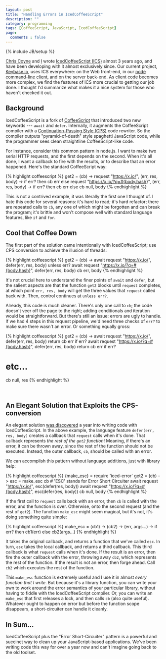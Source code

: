```yaml
---
layout: post
title: "Handling Errors in IcedCoffeeScript"
description: ""
category: programming
tags: [CoffeeScript, JavaScript, IcedCoffeeScript]
page:
  comments : false
---
```

{% include JB/setup %}

<link href="/assets/css/blog.css" rel="stylesheet" media="screen" />

[Chris Coyne](https://keybase.io/chris) and [I](https://keybase.io/max) 
wrote [IcedCoffeeScript (ICS)](https://github.com/maxtaco/coffee-script) almost 3 years ago, 
and have been developing with it almost exclusively since.  Our current project, 
[Keybase.io](https://keybase.io), uses ICS
everywhere: on the Web front-end, in our [node command-line client](https://github.com/keybase/node-client),
and on the server back-end.  As client code becomes more complex, we find the
features of ICS more crucial to getting our job done.  I thought I'd summarize
what makes it a nice system for those who haven't checked it out.

## Background

IcedCoffeeScript is a fork of [CoffeeScript](https://github.com/jashkenas/coffee-script) that introduced two new keywords
--- `await` and `defer`.  Internally, it augments the CoffeeScript compiler
with a [Continuation-Passing Style (CPS)](http://en.wikipedia.org/wiki/Continuation-passing_style) code rewriter.
So the compiler outputs "pyramid-of-death" style spaghetti JavaScript code, while the
programmer sees clean straightline CoffeeScript-like code.

For instance, consider this common pattern in node.js.  I want to make two serial
HTTP requests, and the first depends on the second.  When it's all done, I want
a callback to fire with the results, or to describe that an error happened.
Here's the standard CoffeeScript way:

{% highlight coffeescript %}
get2 = (cb) ->
  request "https://x.io/", (err, res, body) ->
    if err? then cb err
    else 
      request "https://x.io/?q=#{body.hash}", (err, res, body) ->
        if err? then cb err
        else cb null, body
{% endhighlight %}

This is not a contrived example, it was literally the first one I thought of.
I hate this code for several reasons: it's hard to read; it's hard refactor; there are
repeated calls to `cb`, any one of which might be forgotten and can break the program;
it's brittle and won't compose well with standard language features, like `if` and `for`.

## Cool that Coffee Down

The first part of the solution came intentionally with IcedCoffeeScript; use
CPS conversion to achieve the illusion of threads:

{% highlight coffeescript %}
get2 = (cb) ->
  await request "https://x.io/", defer(err, res, body)
  unless err?
    await request "https://x.io/?q=#{body.hash}", defer(err, res, body)
  cb err, body
{% endhighlight %}

It's not crucial here to understand the finer points of `await` and `defer`, but the
salient aspects are that the function `get2` blocks until `request` completes,
at which point `err, res, body` will get the three values that `request` called back with.
Then, control continues at `unless err?`.

Already, this code is much cleaner.  There's only one call to `cb`; the code doesn't
veer off the page to the right; adding conditionals and iteration would be straightforward.
But there's still an issue: errors are ugly to handle.  If we had 4 steps in this
request pipeline, we'd need three checks of `err?` to make sure there wasn't an error.
Or something equally gross:

{% highlight coffeescript %}
get2 = (cb) ->
  await request "https://x.io/", defer(err, res, body)
  return cb err if err?
  await request "https://x.io/?q=#{body.hash}", defer(err, res, body)
  return cb err if err?
  # etc...
  cb null, res
{% endhighlight %}

<br/>

## An Elegant Solution that Exploits the CPS-conversion

An elegant solution [was discovered](https://github.com/maxtaco/coffee-script/issues/35) 
a year into writing code with IcedCoffeeScript.
In the above example, the language feature `defer(err, res, body)` creates a callback that
`request` calls when it's done.  That callback represents *the rest of the `get2` function*!
Meaning, if there's an error, it can be thrown away, since the rest of the function should
not be executed.  Instead, the outer callback, `cb`, should be called with an error.

We can accomplish this pattern without language additions, just with library help:

{% highlight coffeescript %}
{make_esc} = require 'iced-error'
get2 = (cb) ->
  esc = make_esc cb # 'ESC' stands for Error Short Circuiter
  await request "https://x.io/", esc(defer(res, body))
  await request "https://x.io/?q=#{body.hash}", esc(defer(res, body))
  cb null, body 
{% endhighlight %}

If the first call to `request` calls back with an error, then `cb` is called with the error, and the function is over.
Otherwise, onto the second request (and the rest of `get2`).
The function `make_esc` might seem magical, but it's not, it's doing something quite simple:

{% highlight coffeescript %}
make_esc = (cb1) -> (cb2) -> (err, args...) ->
  if err? then cb1(err) else cb2(args...)
{% endhighlight %}

It takes the original callback, and returns a function that we've called `esc`.  In turn,
`esc` takes the local callback, and returns a third callback.  This third callback is what
`request` calls when it's done.  If the result is an error, then fire the outer callback
with the error, throwing away `cb2`, which represents the rest of the function. If the result
is not an error, then forge ahead.  Call `cb2` which executes the rest of the function.

This `make_esc` function is extremely useful and I use it in almost *every function that I write*.
But because it's a library function, you can write your own to work around the error
semantics of your particular library, without having to fiddle with the IcedCoffeeScript
compiler. Or, you can write an `make_esc` that first releases a lock, and then calls `cb`
(also quite useful).  Whatever ought to happen on error but before the function scope
disappears, a short-circuiter can handle it cleanly.

## In Sum...

IcedCoffeeScript plus the "Error Short-Circuiter" pattern is a powerful and succinct
way to clean up your JavaScript-based applications.  We've been writing code this
way for over a year now and can't imagine going back to the old toolset.

